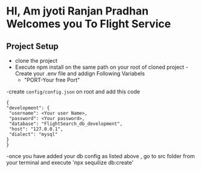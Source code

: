 # HI, Am jyoti Ranjan Pradhan  Welcomes you To Flight Service

## Project Setup
- clone the project 
- Execute npm install on the same path on your root of cloned project 
-Create your .env file  and addign Following Variabels 
   - "PORT-Your free Port"

-create `config/config.json` on  root and add this code
   ```
{
  "development": {
    "username": <Your user Name>,
    "password": <Your password>,
    "database": "FlightSearch_db_development",
    "host": "127.0.0.1",
    "dialect": "mysql" 
  }
}
   ```

-once you have added your db config as listed  above , go to src folder from your terminal and execute 'npx sequilize db:create'

     